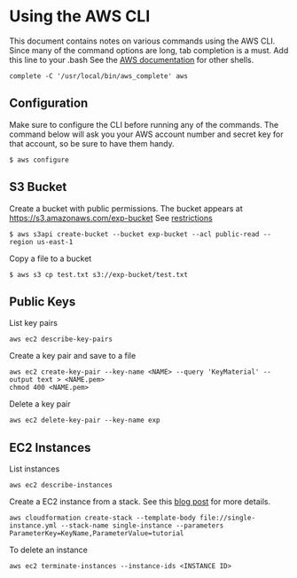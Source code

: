 
# Using the AWS CLI

This document contains notes on various commands using the AWS CLI.
Since many of the command options are long, tab completion is a must.
Add this line to your .bash See the
[AWS documentation](https://docs.aws.amazon.com/cli/latest/userguide/cli-command-completion.html)
for other shells.

    complete -C '/usr/local/bin/aws_complete' aws


## Configuration

Make sure to configure the CLI before running any of the commands.
The command below will ask you your AWS account number and secret key
for that account, so be sure to have them handy.

    $ aws configure



## S3 Bucket

Create a bucket with public permissions.  The bucket appears at
https://s3.amazonaws.com/exp-bucket  See
[restrictions](https://docs.aws.amazon.com/AmazonS3/latest/dev/BucketRestrictions.html)

    $ aws s3api create-bucket --bucket exp-bucket --acl public-read --region us-east-1

Copy a file to a bucket

    $ aws s3 cp test.txt s3://exp-bucket/test.txt


## Public Keys

List key pairs

    aws ec2 describe-key-pairs

Create a key pair and save to a file

    aws ec2 create-key-pair --key-name <NAME> --query 'KeyMaterial' --output text > <NAME.pem>
    chmod 400 <NAME.pem>

Delete a key pair

    aws ec2 delete-key-pair --key-name exp


## EC2 Instances

List instances

    aws ec2 describe-instances

Create a EC2 instance from a stack.  See this
[blog post](https://medium.com/boltops/a-simple-introduction-to-aws-cloudformation-part-1-1694a41ae59d)
for more details.

    aws cloudformation create-stack --template-body file://single-instance.yml --stack-name single-instance --parameters ParameterKey=KeyName,ParameterValue=tutorial

To delete an instance

    aws ec2 terminate-instances --instance-ids <INSTANCE ID>
